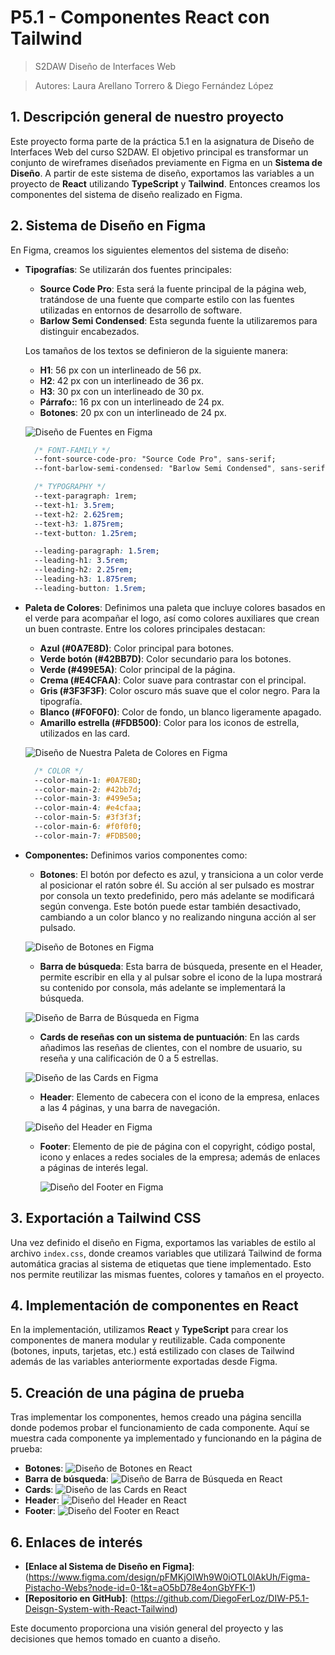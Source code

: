 # P5.1 - Componentes React con Tailwind
> S2DAW Diseño de Interfaces Web

> Autores: Laura Arellano Torrero & Diego Fernández López

## 1. Descripción general de nuestro proyecto

Este proyecto forma parte de la práctica 5.1 en la asignatura de Diseño de Interfaces Web del curso S2DAW. El objetivo principal es transformar un conjunto de wireframes diseñados previamente en Figma en un **Sistema de Diseño**. A partir de este sistema de diseño, exportamos las variables a un proyecto de **React** utilizando **TypeScript** y **Tailwind**. Entonces creamos los componentes del sistema de diseño realizado en Figma.

## 2. Sistema de Diseño en Figma

En Figma, creamos los siguientes elementos del sistema de diseño:

- **Tipografías**: Se utilizarán dos fuentes principales: 
  - **Source Code Pro**: Esta será la fuente principal de la página web, tratándose de una fuente que comparte estilo con las fuentes utilizadas en entornos de desarrollo de software.
  - **Barlow Semi Condensed**: Esta segunda fuente la utilizaremos para distinguir encabezados.
  
  Los tamaños de los textos se definieron de la siguiente manera:
  - **H1**: 56 px con un interlineado de 56 px.
  - **H2**: 42 px con un interlineado de 36 px.
  - **H3**: 30 px con un interlineado de 30 px.
  - **Párrafo:**: 16 px con un interlineado de 24 px.
  - **Botones**: 20 px con un interlineado de 24 px.
    
  ![Diseño de Fuentes en Figma](./ReadmeAssets/Fuentes.png)
  ```css
    /* FONT-FAMILY */
    --font-source-code-pro: "Source Code Pro", sans-serif;
    --font-barlow-semi-condensed: "Barlow Semi Condensed", sans-serif;

    /* TYPOGRAPHY */
    --text-paragraph: 1rem;
    --text-h1: 3.5rem;
    --text-h2: 2.625rem;
    --text-h3: 1.875rem;
    --text-button: 1.25rem;

    --leading-paragraph: 1.5rem;
    --leading-h1: 3.5rem;
    --leading-h2: 2.25rem;
    --leading-h3: 1.875rem;
    --leading-button: 1.5rem;
  ```

- **Paleta de Colores**: Definimos una paleta que incluye colores basados en el verde para acompañar el logo, así como colores auxiliares que crean un buen contraste. Entre los colores principales destacan:
  - **Azul (#0A7E8D)**: Color principal para botones.
  - **Verde botón (#42BB7D)**: Color secundario para los botones.
  - **Verde (#499E5A)**: Color principal de la página.
  - **Crema (#E4CFAA)**: Color suave para contrastar con el principal.
  - **Gris (#3F3F3F)**: Color oscuro más suave que el color negro. Para la tipografía.
  - **Blanco (#F0F0F0)**: Color de fondo, un blanco ligeramente apagado.
  - **Amarillo estrella (#FDB500)**: Color para los iconos de estrella, utilizados en las card.
    
  ![Diseño de Nuestra Paleta de Colores en Figma](./ReadmeAssets/PaletaColores.png)
  ```css
    /* COLOR */
    --color-main-1: #0A7E8D;
    --color-main-2: #42bb7d;
    --color-main-3: #499e5a;
    --color-main-4: #e4cfaa;
    --color-main-5: #3f3f3f;
    --color-main-6: #f0f0f0;
    --color-main-7: #FDB500;
  ```
- **Componentes:** Definimos varios componentes como:
  - **Botones**: El botón por defecto es azul, y transiciona a un color verde al posicionar el ratón sobre él. Su acción al ser pulsado es mostrar por consola un texto predefinido, pero más adelante se modificará según convenga. Este botón puede estar también desactivado, cambiando a un color blanco y no realizando ninguna acción al ser pulsado.

  ![Diseño de Botones en Figma](./ReadmeAssets/Botones.png)
  - **Barra de búsqueda**: Esta barra de búsqueda, presente en el Header, permite escribir en ella y al pulsar sobre el icono de la lupa mostrará su contenido por consola, más adelante se implementará la búsqueda.

  ![Diseño de Barra de Búsqueda en Figma](./ReadmeAssets/BarraBusqueda.png)
  - **Cards de reseñas con un sistema de puntuación**: En las cards añadimos las reseñas de clientes, con el nombre de usuario, su reseña y una calificación de 0 a 5 estrellas.

  ![Diseño de las Cards en Figma](./ReadmeAssets/Card.png)
  - **Header**: Elemento de cabecera con el icono de la empresa, enlaces a las 4 páginas, y una barra de navegación.

  ![Diseño del Header en Figma](./ReadmeAssets/Header.png)
  - **Footer**: Elemento de pie de página con el copyright, código postal, icono y enlaces a redes sociales de la empresa; además de enlaces a páginas de interés legal.

    ![Diseño del Footer en Figma](./ReadmeAssets/Footer.png)

## 3. Exportación a Tailwind CSS

Una vez definido el diseño en Figma, exportamos las variables de estilo al archivo `index.css`, donde creamos variables que utilizará Tailwind de forma automática gracias al sistema de etiquetas que tiene implementado. Esto nos permite reutilizar las mismas fuentes, colores y tamaños en el proyecto.

## 4. Implementación de componentes en React

En la implementación, utilizamos **React** y **TypeScript** para crear los componentes de manera modular y reutilizable. Cada componente (botones, inputs, tarjetas, etc.) está estilizado con clases de Tailwind además de las variables anteriormente exportadas desde Figma.

## 5. Creación de una página de prueba

Tras implementar los componentes, hemos creado una página sencilla donde podemos probar el funcionamiento de cada componente. Aquí se muestra cada componente ya implementado y funcionando en la página de prueba: 

- **Botones**:
  ![Diseño de Botones en React](./ReadmeAssets/BotonesExample.png)
- **Barra de búsqueda**:
  ![Diseño de Barra de Búsqueda en React](./ReadmeAssets/BarraBusquedaExample.png)
- **Cards**:
  ![Diseño de las Cards en React](./ReadmeAssets/CardsExample.png)
- **Header**:
  ![Diseño del Header en React](./ReadmeAssets/HeaderExample.png)
- **Footer**:
  ![Diseño del Footer en React](./ReadmeAssets/FooterExample.png)

## 6. Enlaces de interés

- **[Enlace al Sistema de Diseño en Figma]**:(https://www.figma.com/design/pFMKjOIWh9W0iOTL0lAkUh/Figma-Pistacho-Webs?node-id=0-1&t=aO5bD78e4onGbYFK-1)
- **[Repositorio en GitHub]**: (https://github.com/DiegoFerLoz/DIW-P5.1-Deisgn-System-with-React-Tailwind)

Este documento proporciona una visión general del proyecto y las decisiones que hemos tomado en cuanto a diseño. 
